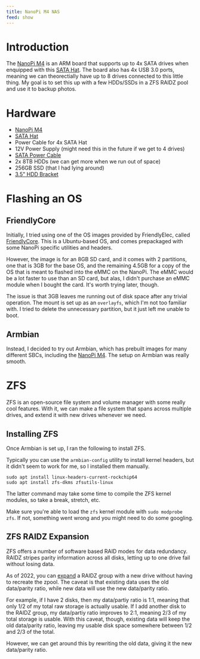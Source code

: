 ```yaml
---
title: NanoPi M4 NAS
feed: show
---
```



# Introduction

The [NanoPi M4](https://www.friendlyelec.com/index.php?route=product/product&product_id=234) is an ARM board that supports up to 4x SATA drives when enquipped with this [SATA Hat](https://www.friendlyelec.com/index.php?route=product/product&product_id=254). The board also has 4x USB 3.0 ports, meaning we can theorectially have up to 8 drives connected to this little thing. My goal is to set this up with a few HDDs/SSDs in a ZFS RAIDZ pool and use it to backup photos.
# Hardware

- [NanoPi M4](https://www.friendlyelec.com/index.php?route=product/product&product_id=234)
- [SATA Hat](https://www.friendlyelec.com/index.php?route=product/product&product_id=254)
- Power Cable for 4x SATA Hat
- 12V Power Supply (might need this in the future if we get to 4 drives)
- [SATA Power Cable](https://www.amazon.com/Monoprice-108794-24-Inch-15-Pin-Female/dp/B009GULFJ0)
- 2x 8TB HDDs (we can get more when we run out of space)
- 256GB SSD (that I had lying around)
- [3.5" HDD Bracket](https://www.amazon.com/Phanteks-Stackable-Bracket-Cases-PH-HDDKT_03/dp/B07GY2B3WP)

# Flashing an OS

## FriendlyCore

Initially, I tried using one of the OS images provided by FriendlyElec, called [FriendlyCore](https://onedrive.live.com/?authkey=%21AOMCjrhZzok1O%2DY&id=1F5B36BBA3D56743%218027&cid=1F5B36BBA3D56743). This is a Ubuntu-based OS, and comes prepackaged with some NanoPi specific utilities and headers.

However, the image is for an 8GB SD card, and it comes with 2 partitions, one that is 3GB for the base OS, and the remaining 4.5GB for a copy of the OS that is meant to flashed into the eMMC on the NanoPi. The eMMC would be a lot faster to use than an SD card, but alas, I didn't purchase an eMMC module when I bought the card. It's worth trying later, though.

The issue is that 3GB leaves me running out of disk space after any trivial operation. The mount is set up as an `overlayfs`, which I'm not too familiar with. I tried to delete the unnecessary partition, but it just left me unable to boot.

## Armbian

Instead, I decided to try out Armbian, which has prebuilt images for many different SBCs, including the [NanoPi M4](https://www.armbian.com/nanopi-m4/). The setup on Armbian was really smooth.

# ZFS

ZFS is an open-source file system and volume manager with some really cool features. With it, we can make a file system that spans across multiple drives, and extend it  with new drives whenever we need.
## Installing ZFS

Once Armbian is set up, I ran the following to install ZFS.

Typically you can use the `armbian-config` utility to install kernel headers, but it didn't seem to work for me, so I installed them manually.

```
sudo apt install linux-headers-current-rockchip64
sudo apt install zfs-dkms zfsutils-linux 
```

The latter command may take some time to compile the ZFS kernel modules, so take a break, stretch, etc.

Make sure you're able to load the `zfs` kernel module with `sudo modprobe zfs`. If not, something went wrong and you might need to do some googling.


## ZFS RAIDZ Expansion

ZFS offers a number of software based RAID modes for data redundancy. RAIDZ stripes parity information across all disks, letting up to one drive fail without losing data.

As of 2022, you can [expand](https://freebsdfoundation.org/blog/raid-z-expansion-feature-for-zfs/) a RAIDZ group with a new drive without having to recreate the zpool. The caveat is that existing data uses the old data/parity ratio, while new data will use the new data/parity ratio.

For example, if I have 2 disks, then my data/partiy ratio is 1:1, meaning that only 1/2 of my total raw storage is actually usable. If I add another disk to the RAIDZ group, my data/partiy ratio improves to 2:1, meaning 2/3 of my total storage is usable. With this caveat, though, existing data will keep the old data/parity ratio, leaving my usable disk space somewhere between 1/2 and 2/3 of the total.

However, we can get around this by rewriting the old data, giving it the new data/parity ratio.

